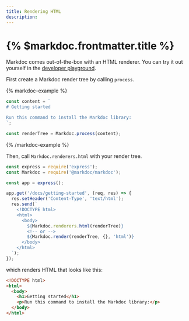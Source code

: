 ```yaml
---
title: Rendering HTML
description:
---
```


# {% $markdoc.frontmatter.title %}

Markdoc comes out-of-the-box with an HTML renderer. You can try it out yourself in the [developer playground](/sandbox?mode=html).

First create a Markdoc render tree by calling `process`.

{% markdoc-example %}

```js
const content = `
# Getting started

Run this command to install the Markdoc library:
`;

const renderTree = Markdoc.process(content);
```

{% /markdoc-example %}

Then, call `Markdoc.renderers.html` with your render tree.

```js
const express = require('express');
const Markdoc = require('@markdoc/markdoc');

const app = express();

app.get('/docs/getting-started', (req, res) => {
  res.setHeader('Content-Type', 'text/html');
  res.send(`
    <!DOCTYPE html>
    <html>
      <body>
        ${Markdoc.renderers.html(renderTree)}
        <!-- or --> 
        ${Markdoc.render(renderTree, {}, 'html')}
      </body>
    </html>
  `);
});
```

which renders HTML that looks like this:

```html
<!DOCTYPE html>
<html>
  <body>
    <h1>Getting started</h1>
    <p>Run this command to install the Markdoc library:</p>
  </body>
</html>
```
